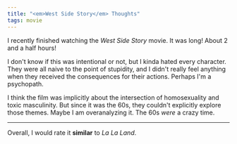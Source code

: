 ```yaml
---
title: "<em>West Side Story</em> Thoughts"
tags: movie
---
```


I recently finished watching the *West Side Story* movie. It was long! About 2 and a half hours!

I don't know if this was intentional or not, but I kinda hated every character. They were all naive to the point of stupidity, and I didn't really feel anything when they received the consequences for their actions. Perhaps I'm a psychopath.

I think the film was implicitly about the intersection of homosexuality and toxic masculinity. But since it was the 60s, they couldn't explicitly explore those themes. Maybe I am overanalyzing it. The 60s *were* a crazy time.

---

Overall, I would rate it **similar** to *La La Land*.
